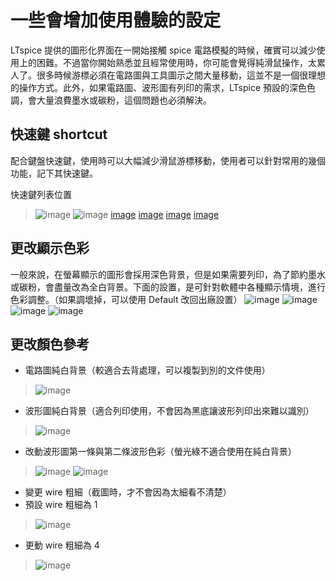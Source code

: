 # 一些會增加使用體驗的設定
LTspice 提供的圖形化界面在一開始接觸 spice 電路模擬的時候，確實可以減少使用上的困難。不過當你開始熟悉並且經常使用時，你可能會覺得純滑鼠操作，太累人了。很多時候游標必須在電路圖與工具圖示之間大量移動，這並不是一個很理想的操作方式。此外，如果電路圖、波形圖有列印的需求，LTspice 預設的深色色調，會大量浪費墨水或碳粉，這個問題也必須解決。

## 快速鍵 shortcut
配合鍵盤快速鍵，使用時可以大幅減少滑鼠游標移動，使用者可以針對常用的幾個功能，記下其快速鍵。

快速鍵列表位置
> ![image](https://github.com/bear917/ltspice-exercise/blob/main/lecture1/control-panel.png)
> ![image](https://github.com/bear917/ltspice-exercise/blob/main/lecture1/control-panel-drafting.png)
> [image](https://github.com/bear917/ltspice-exercise/blob/main/lecture1/shortcut-schematic.png)
> [image](https://github.com/bear917/ltspice-exercise/blob/main/lecture1/shortcut-symbol.png)
> [image](https://github.com/bear917/ltspice-exercise/blob/main/lecture1/shortcut-waveform.png)
> [image](https://github.com/bear917/ltspice-exercise/blob/main/lecture1/shortcut-netlist.png)
## 更改顯示色彩
一般來說，在螢幕顯示的圖形會採用深色背景，但是如果需要列印，為了節約墨水或碳粉，會盡量改為全白背景。下面的設置，是可針對軟體中各種顯示情境，進行色彩調整。（如果調壞掉，可以使用 Default 改回出廠設置）
![image](https://github.com/bear917/ltspice-exercise/blob/main/lecture1/color-preferences.png)
![image](https://github.com/bear917/ltspice-exercise/blob/main/lecture1/color-waveform.png)
![image](https://github.com/bear917/ltspice-exercise/blob/main/lecture1/color-schematic.png)
![image](https://github.com/bear917/ltspice-exercise/blob/main/lecture1/color-netlist.png)
## 更改顏色參考
+ 電路圖純白背景（較適合去背處理，可以複製到別的文件使用）
> ![image](https://github.com/bear917/ltspice-exercise/blob/main/lecture1/example-schematic-background.png)
+ 波形圖純白背景（適合列印使用，不會因為黑底讓波形列印出來難以識別）
> ![image](https://github.com/bear917/ltspice-exercise/blob/main/lecture1/example-waveform-background.png)
+ 改動波形圖第一條與第二條波形色彩（螢光綠不適合使用在純白背景）
> ![image](https://github.com/bear917/ltspice-exercise/blob/main/lecture1/example-v1.png)
> ![image](https://github.com/bear917/ltspice-exercise/blob/main/lecture1/example-v2.png)
+ 變更 wire 粗細（截圖時，才不會因為太細看不清楚）
+ 預設 wire 粗細為 1
> ![image](https://github.com/bear917/ltspice-exercise/blob/main/lecture1/example-wire-thin.png)
+ 更動 wire 粗細為 4
> ![image](https://github.com/bear917/ltspice-exercise/blob/main/lecture1/example-wire-thick.png)